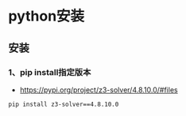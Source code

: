 # python安装

## 安装
### 1、pip install指定版本
- https://pypi.org/project/z3-solver/4.8.10.0/#files
```bash
pip install z3-solver==4.8.10.0
```